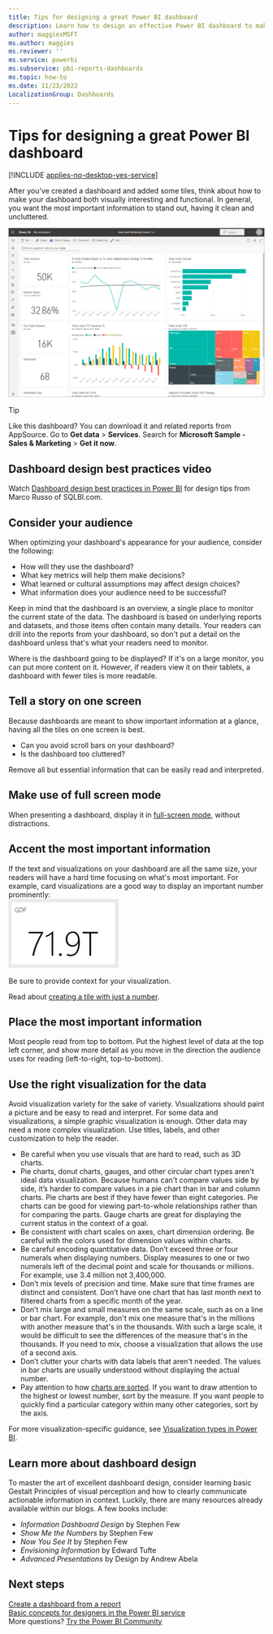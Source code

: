 ```yaml
---
title: Tips for designing a great Power BI dashboard
description: Learn how to design an effective Power BI dashboard to make the most important information stand out.
author: maggiesMSFT
ms.author: maggies
ms.reviewer: ''
ms.service: powerbi
ms.subservice: pbi-reports-dashboards
ms.topic: how-to
ms.date: 11/23/2022
LocalizationGroup: Dashboards
---
```

# Tips for designing a great Power BI dashboard

[!INCLUDE [applies-no-desktop-yes-service](../includes/applies-no-desktop-yes-service.md)]

After you've created a dashboard and added some tiles, think about how to make your dashboard both visually interesting and functional. In general, you want the most important information to stand out, having it clean and uncluttered.

![Screenshot of a Sales and Marketing Sample dashboard](media/service-dashboards-design-tips/power-bi-marketing-sample-dashboard.png)

> [!TIP]
> Like this dashboard? You can download it and related reports from AppSource. Go to **Get data** > **Services**. Search for **Microsoft Sample - Sales & Marketing** > **Get it now**.

## Dashboard design best practices video

Watch [Dashboard design best practices in Power BI](https://www.youtube.com/watch?v=-tdkUYrzrio) for design tips from Marco Russo of SQLBI.com.

## Consider your audience
When optimizing your dashboard's appearance for your audience, consider the following:

- How will they use the dashboard?
- What key metrics will help them make decisions?
- What learned or cultural assumptions may affect design choices?
- What information does your audience need to be successful?

Keep in mind that the dashboard is an overview, a single place to monitor the current state of the data. The dashboard is based on underlying reports and datasets, and those items often contain many details. Your readers can drill into the reports from your dashboard, so don't put a detail on the dashboard unless that's what your readers need to monitor.

Where is the dashboard going to be displayed? If it's on a large monitor, you can put more content on it. However, if readers view it on their tablets, a dashboard with fewer tiles is more readable.

## Tell a story on one screen
Because dashboards are meant to show important information at a glance, having all the tiles on one screen is best.

- Can you avoid scroll bars on your dashboard?
- Is the dashboard too cluttered?  

Remove all but essential information that can be easily read and interpreted.

## Make use of full screen mode
When presenting a dashboard, display it in [full-screen mode](../consumer/end-user-focus.md), without distractions.

## Accent the most important information
If the text and visualizations on your dashboard are all the same size, your readers will have a hard time focusing on what's most important. For example, card visualizations are a good way to display an important number prominently:  
![Screenshot of an example Card visualization.](media/service-dashboards-design-tips/pbi_card.png)

Be sure to provide context for your visualization.  

Read about [creating a tile with just a number](../visuals/power-bi-visualization-card.md).

## Place the most important information
Most people read from top to bottom. Put the highest level of data at the top left corner, and show more detail as you move in the direction the audience uses for reading (left-to-right, top-to-bottom).

## Use the right visualization for the data
Avoid visualization variety for the sake of variety. Visualizations should paint a picture and be easy to read and interpret. For some data and visualizations, a simple graphic visualization is enough. Other data may need a more complex visualization. Use titles, labels, and other customization to help the reader.  

* Be careful when you use visuals that are hard to read, such as 3D charts.
* Pie charts, donut charts, gauges, and other circular chart types aren't ideal data visualization. Because humans can't compare values side by side, it’s harder to compare values in a pie chart than in bar and column charts. Pie charts are best if they have fewer than eight categories. Pie charts can be good for viewing part-to-whole relationships rather than for comparing the parts. Gauge charts are great for displaying the current status in the context of a goal.
* Be consistent with chart scales on axes, chart dimension ordering. Be careful with the colors used for dimension values within charts.
* Be careful encoding quantitative data. Don’t exceed three or four numerals when displaying numbers. Display measures to one or two numerals left of the decimal point and scale for thousands or millions. For example, use 3.4 million not 3,400,000.
* Don’t mix levels of precision and time. Make sure that time frames are distinct and consistent. Don’t have one chart that has last month next to filtered charts from a specific month of the year.
* Don’t mix large and small measures on the same scale, such as on a line or bar chart. For example, don't mix one measure that's in the millions with another measure that's in the thousands. With such a large scale, it would be difficult to see the differences of the measure that's in the thousands. If you need to mix, choose a visualization that allows the use of a second axis.
* Don’t clutter your charts with data labels that aren't needed. The values in bar charts are usually understood without displaying the actual number.
* Pay attention to how [charts are sorted](../consumer/end-user-change-sort.md). If you want to draw attention to the highest or lowest number, sort by the measure. If you want people to quickly find a particular category within many other categories, sort by the axis.  

For more visualization-specific guidance, see [Visualization types in Power BI](../visuals/power-bi-visualization-types-for-reports-and-q-and-a.md).  

## Learn more about dashboard design
To master the art of excellent dashboard design, consider learning basic Gestalt Principles of visual perception and how to clearly communicate actionable information in context. Luckily, there are many resources already available within our blogs. A few books include:

* *Information Dashboard Design* by Stephen Few  
* *Show Me the Numbers* by Stephen Few  
* *Now You See It* by Stephen Few  
* *Envisioning Information* by Edward Tufte  
* *Advanced Presentations* by Design by Andrew Abela

## Next steps
[Create a dashboard from a report](service-dashboard-create.md)  
[Basic concepts for designers in the Power BI service](../fundamentals/service-basic-concepts.md)  
More questions? [Try the Power BI Community](https://community.powerbi.com/)
